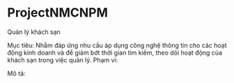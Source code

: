 # ProjectNMCNPM
Quản lý khách sạn

Mục tiêu:
    Nhằm đáp ứng nhu cầu áp dụng công nghệ thông tin cho các hoạt động kinh doanh và để giảm bớt thời gian tìm kiếm, 
  theo dõi hoạt động của khách sạn trong việc quản lý.
Phạm vi:

Mô tả:

